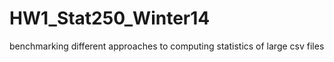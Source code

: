 HW1_Stat250_Winter14
====================

benchmarking different approaches to computing statistics of large csv files
